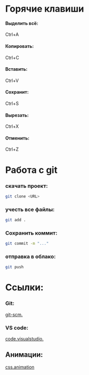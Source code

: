 # Горячие клавиши 
#### Выделить всё:
Ctrl+A
#### Копировать:
Ctrl+C
#### Вставить:
Ctrl+V
#### Сохранит:
Ctrl+S
#### Вырезать:
Ctrl+X
#### Отменить:
Ctrl+Z

# Работа с git 
### скачать проект:
```bash
git clone <URL>
```
### учесть все файлы:
```bash
git add .
```
### Сохранить коммит:
```bash
git commit -m "..."
```
### отправка в облако:
```bash
git push
```

# Ссылки:
### Git:
[git-scm.](https://git-scm.com/)
### VS code:
[code.visualstudio.](https://code.visualstudio.com/)
## Анимации:
[css.animation](https://html5books.ru/css-animation/)
